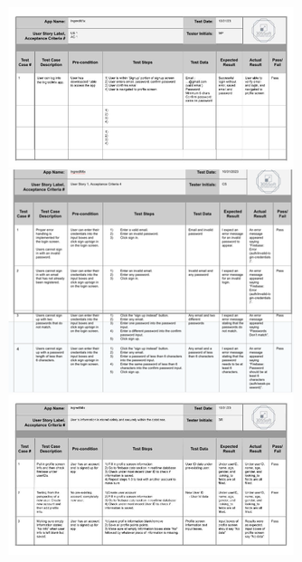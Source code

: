 ![US1_AC1_test](../src/US1_AC1_test.jpg)
![US1_AC1_test](../src/Stubbs_TestCases.png)
![US1_AC1_test](../src/SeanTestCases.jpg)
